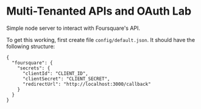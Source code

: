 # Multi-Tenanted APIs and OAuth Lab

Simple node server to interact with Foursquare's API.

To get this working, first create file `config/default.json`. It should have the following structure:

    {
      "foursquare": {
        "secrets": {
          "clientId": "CLIENT_ID",
          "clientSecret": "CLIENT_SECRET",
          "redirectUrl": "http://localhost:3000/callback"
        }
      }
    }

